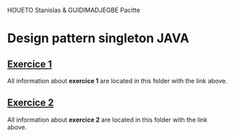 HOUETO Stanislas & GUIDIMADJEGBE Pacitte

# Design pattern singleton JAVA

## [Exercice 1](exercice1/README.md)
All information about **exercice 1** are located in this folder with the link above.

## [Exercice 2](exercice2/README.md)
All information about **exercice 2** are located in this folder with the link above.
